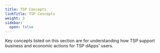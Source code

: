 ```yaml
---
title: TSP Concepts
linkTitle: TSP Concepts
weight: 3
sidebar:
  open: false
---
```


Key concepts listed on this section are for understanding how TSP support business and economic actions for TSP dApps' users.